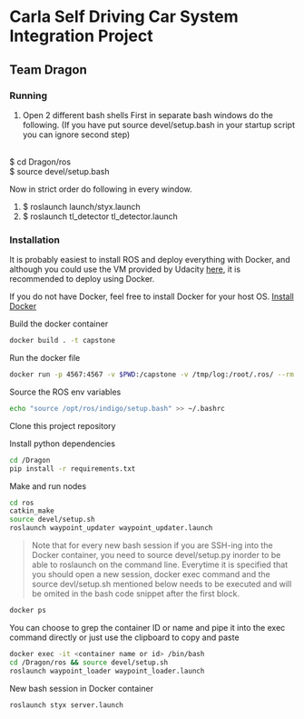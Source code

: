 # Carla Self Driving Car System Integration Project
## Team Dragon

### Running
1. Open 2 different bash shells
First in separate bash windows do the following. (If you have put source devel/setup.bash in your startup script you can ignore second step)
<br/>
$ cd Dragon/ros
<br/>
$ source devel/setup.bash

Now in strict order do following in every window.

1. $ roslaunch launch/styx.launch
5. $ roslaunch tl_detector tl_detector.launch




### Installation
It is probably easiest to install ROS and deploy everything with Docker, and although you could use the VM provided by Udacity [here](https://s3-us-west-1.amazonaws.com/udacity-selfdrivingcar/Udacity_VM_Base_V1.0.0.zip), it is recommended to deploy using Docker.

If you do not have Docker, feel free to install Docker for your host OS.
[Install Docker](https://docs.docker.com/engine/installation/)

Build the docker container
```bash
docker build . -t capstone
```

Run the docker file
```bash
docker run -p 4567:4567 -v $PWD:/capstone -v /tmp/log:/root/.ros/ --rm -it capstone
```

Source the ROS env variables
```bash
echo "source /opt/ros/indigo/setup.bash" >> ~/.bashrc
```

Clone this project repository

Install python dependencies
```bash
cd /Dragon
pip install -r requirements.txt
```

Make and run nodes
```bash
cd ros
catkin_make
source devel/setup.sh
roslaunch waypoint_updater waypoint_updater.launch
```

> Note that for every new bash session if you are SSH-ing into the Docker container, you need to source devel/setup.py inorder to be able to roslaunch on the command line. Everytime it is specified that you should open a new session, docker exec command and the source devl/setup.sh mentioned below needs to be executed and will be omited in the bash code snippet after the first block.

```bash
docker ps
```
You can choose to grep the container ID or name and pipe it into the exec command directly or just use the clipboard to copy and paste
```bash
docker exec -it <container name or id> /bin/bash
cd /Dragon/ros && source devel/setup.sh
roslaunch waypoint_loader waypoint_loader.launch
```
New bash session in Docker container
```bash
roslaunch styx server.launch
```

